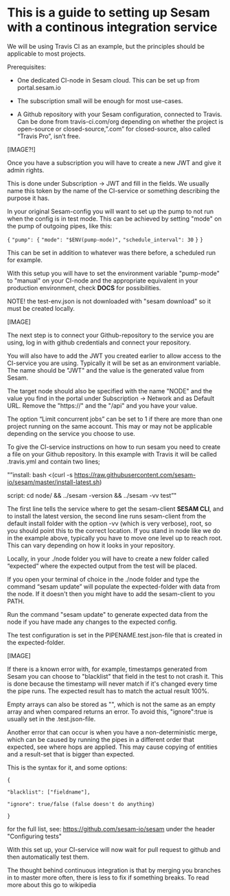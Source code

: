 # This is a guide to setting up Sesam with a continous integration service

We will be using Travis CI as an example, but the principles should be applicable to most projects.

Prerequisites:

* One dedicated CI-node in Sesam cloud. This can be set up from portal.sesam.io 

* The subscription small will be enough for most use-cases. 

* A Github repository with your Sesam configuration, connected to Travis. Can be done from travis-ci.com/org depending on whether the project is open-source or closed-source,”.com” for closed-source, also called “Travis Pro”, isn’t free. 

[IMAGE?!]

Once you have a subscription you will have to create a new JWT and give it admin rights.

This is done under Subscription -> JWT and fill in the fields. We usually name this token by the name of the CI-service or something describing the purpose it has. 

In your original Sesam-config you will want to set up the pump to not run when the config is in test mode. This can be achieved by setting "mode" on the pump of outgoing pipes, like this:

`{`
	`"pump": {`
	`"mode": "$ENV(pump-mode)",`
	`"schedule_interval": 30`
	`}`
`}`

This can be set in addition to whatever was there before, a scheduled run for example. 

With this setup you will have to set the environment variable "pump-mode" to "manual" on your CI-node and the appropriate equivalent in your production environment, check **DOCS** for possibilities.

NOTE! the test-env.json is not downloaded with "sesam download" so it must be created locally.

[IMAGE]

The next step is to connect your Github-repository to the service you are using, log in with github credentials and connect your repository. 

You will also have to add the JWT you created earlier to allow access to the CI-service you are using. Typically it will be set as an environment variable. The name should be "JWT" and the value is the generated value from Sesam.

The target node should also be specified with the name "NODE" and the value you find in the portal under Subscription -> Network and as Default URL. Remove the "https://" and the "/api" and you have your value.

The option “Limit concurrent jobs” can be set to 1 if there are more than one project running on the same account. This may or may not be applicable depending on the service you choose to use.

To give the CI-service instructions on how to run sesam you need to create a file on your Github repository. In this example with Travis it will be called .travis.yml and contain two lines; 

"”install: bash <(curl -s https://raw.githubusercontent.com/sesam-io/sesam/master/install-latest.sh) 

script: cd node/ && ../sesam -version && ../sesam -vv test”" 

The first line tells the service where to get the sesam-client **SESAM CLI**, and to install the latest version, the second line runs sesam-client from the default install folder with the option -vv (which is very verbose), root, so you should point this to the correct location. If you stand in node like we do in the example above, typically you have to move one level up to reach root. This can vary depending on how it looks in your repository. 

Locally, in your ./node folder you will have to create a new folder called “expected” where the expected output from the test will be placed. 

If you open your terminal of choice in the ./node folder and type the command “sesam update” will populate the expected-folder with data from the node. If it doesn't then you might have to add the sesam-client to you PATH. 

Run the command "sesam update" to generate expected data from the node if you have made any changes to the expected config. 

The test configuration is set in the PIPENAME.test.json-file that is created in the expected-folder.

[IMAGE]


If there is a known error with, for example, timestamps generated from Sesam you can choose to "blacklist" that field in the test to not crash it. This is done because the timestamp will never match if it's changed every time the pipe runs. The expected result has to match the actual result 100%. 

Empty arrays can also be stored as "<nil>", which is not the same as an empty array and when compared returns an error. To avoid this, "ignore":true is usually set in the .test.json-file. 

Another error that can occur is when you have a non-deterministic merge, which can be caused by running the pipes in a different order that expected, see where hops are applied. This may cause copying of entities and a result-set that is bigger than expected. 

This is the syntax for it, and some options: 

`{ `

`"blacklist": ["fieldname"], `

`"ignore": true/false (false doesn't do anything) `

`} `

for the full list, see: https://github.com/sesam-io/sesam under the header "Configuring tests" 

With this set up, your CI-service will now wait for pull request to github and then automatically test them. 

The thought behind continuous integration is that by merging you branches in to master more often, there is less to fix if something breaks. To read more about this go to wikipedia 